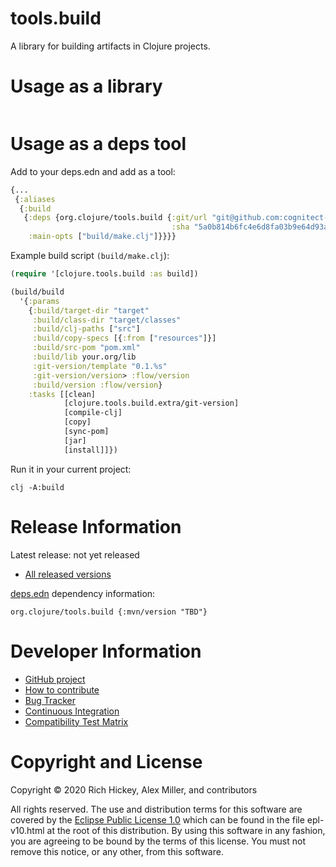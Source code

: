 tools.build
========================================

A library for building artifacts in Clojure projects.

# Usage as a library

```clojure
```

# Usage as a deps tool

Add to your deps.edn and add as a tool:

```clojure
{...
 {:aliases
  {:build
   {:deps {org.clojure/tools.build {:git/url "git@github.com:cognitect-labs/tools.build.git"
                                    :sha "5a0b814b6fc4e6d8fa03b9e64d93aef68f4f92a8"}}
    :main-opts ["build/make.clj"]}}}}
```

Example build script `(build/make.clj`):

```clojure
(require '[clojure.tools.build :as build])

(build/build
  '{:params
    {:build/target-dir "target"
     :build/class-dir "target/classes"
     :build/clj-paths ["src"]
     :build/copy-specs [{:from ["resources"]}]
     :build/src-pom "pom.xml"
     :build/lib your.org/lib
     :git-version/template "0.1.%s"
     :git-version/version> :flow/version
     :build/version :flow/version}
    :tasks [[clean]
            [clojure.tools.build.extra/git-version]
            [compile-clj]
            [copy]
            [sync-pom]
            [jar]
            [install]]})

```

Run it in your current project:

```
clj -A:build
```

# Release Information

Latest release: not yet released

* [All released versions](http://search.maven.org/#search%7Cgav%7C1%7Cg%3A%22org.clojure%22%20AND%20a%3A%22tools.build%22)

[deps.edn](https://clojure.org/guides/deps_and_cli) dependency information:

```
org.clojure/tools.build {:mvn/version "TBD"}
```

# Developer Information

* [GitHub project](https://github.com/clojure/tools.build)
* [How to contribute](https://clojure.org/community/contributing)
* [Bug Tracker](https://dev.clojure.org/jira/browse/TDEPS)
* [Continuous Integration](https://build.clojure.org/job/tools.build/)
* [Compatibility Test Matrix](https://build.clojure.org/job/tools.build-test-matrix/)

# Copyright and License

Copyright © 2020 Rich Hickey, Alex Miller, and contributors

All rights reserved. The use and
distribution terms for this software are covered by the
[Eclipse Public License 1.0] which can be found in the file
epl-v10.html at the root of this distribution. By using this software
in any fashion, you are agreeing to be bound by the terms of this
license. You must not remove this notice, or any other, from this
software.

[Eclipse Public License 1.0]: http://opensource.org/licenses/eclipse-1.0.php
